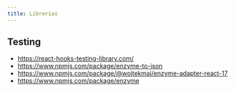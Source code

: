 ```yaml
---
title: Librerías
---
```


## Testing

- https://react-hooks-testing-library.com/
- https://www.npmjs.com/package/enzyme-to-json
- https://www.npmjs.com/package/@wojtekmaj/enzyme-adapter-react-17
- https://www.npmjs.com/package/enzyme
